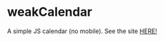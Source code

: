 # weakCalendar

A simple JS calendar (no mobile).  See the site [HERE!](https://chriscavs.github.io/weakCalendar/)

